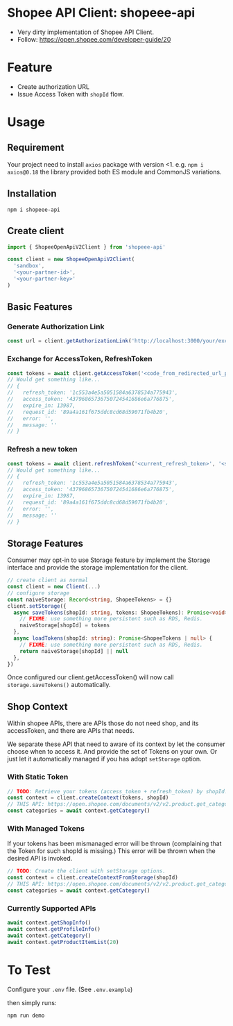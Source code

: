Shopee API Client: shopeee-api
==

- Very dirty implementation of Shopee API Client.
- Follow: https://open.shopee.com/developer-guide/20

# Feature

- Create authorization URL
- Issue Access Token with `shopId` flow.

# Usage

## Requirement

Your project need to install `axios` package with version <1. e.g. `npm i axios@0.18` the library provided both ES module and CommonJS variations.

## Installation

```
npm i shopeee-api
```

## Create client

```ts
import { ShopeeOpenApiV2Client } from 'shopeee-api'

const client = new ShopeeOpenApiV2Client(
  'sandbox',
  '<your-partner-id>',
  '<your-partner-key>'
)
```

## Basic Features

### Generate Authorization Link

```ts
const url = client.getAuthorizationLink('http://localhost:3000/your/exchange/authorization/endpoint')
```

### Exchange for AccessToken, RefreshToken

```ts
const tokens = await client.getAccessToken('<code_from_redirected_url_param>', '<shop_id_from_redirected_url_params>')
// Would get something like...
// {
//   refresh_token: '1c553a4e5a5051584a6378534a775943',
//   access_token: '43796865736750724541686e6a776875',
//   expire_in: 13987,
//   request_id: '89a4a161f675ddc8cd68d59071fb4b20',
//   error: '',
//   message: ''
// }
```

### Refresh a new token

```ts
const tokens = await client.refreshToken('<current_refresh_token>', '<shop_id>')
// Would get something like...
// {
//   refresh_token: '1c553a4e5a5051584a6378534a775943',
//   access_token: '43796865736750724541686e6a776875',
//   expire_in: 13987,
//   request_id: '89a4a161f675ddc8cd68d59071fb4b20',
//   error: '',
//   message: ''
// }
```

## Storage Features

Consumer may opt-in to use Storage feature by implement the Storage interface and provide the storage implementation for
the client.

```ts
// create client as normal
const client = new Client(...)
// configure storage
const naiveStorage: Record<string, ShopeeTokens> = {}
client.setStorage({
  async saveTokens(shopId: string, tokens: ShopeeTokens): Promise<void> {
    // FIXME: use something more persistent such as RDS, Redis.
    naiveStorage[shopId] = tokens
  },
  async loadTokens(shopId: string): Promise<ShopeeTokens | null> {
    // FIXME: use something more persistent such as RDS, Redis.
    return naiveStorage[shopId] || null
  },
})
```

Once configured our client.getAccessToken() will now call `storage.saveTokens()` automatically.

## Shop Context

Within shopee APIs, there are APIs those do not need shop, and its accessToken, and there are APIs that needs.

We separate these API that need to aware of its context by let the consumer choose when to access it. And provide the set of Tokens on your own. Or just let it automatically managed if you has adopt `setStorage` option.

### With Static Token

```ts
// TODO: Retrieve your tokens (access_token + refresh_token) by shopId.
const context = client.createContext(tokens, shopId)
// THIS API: https://open.shopee.com/documents/v2/v2.product.get_category?module=89&type=1
const categories = await context.getCategory()
```

### With Managed Tokens

If your tokens has been mismanaged error will be thrown (complaining that the Token for such shopId is missing.) This error will be thrown when the desired API is invoked.

```ts
// TODO: Create the client with setStorage options.
const context = client.createContextFromStorage(shopId)
// THIS API: https://open.shopee.com/documents/v2/v2.product.get_category?module=89&type=1
const categories = await context.getCategory()
```

### Currently Supported APIs

```ts
await context.getShopInfo()
await context.getProfileInfo()
await context.getCategory()
await context.getProductItemList(20)
```

# To Test

Configure your `.env` file. (See `.env.example`)

then simply runs:

```
npm run demo
```